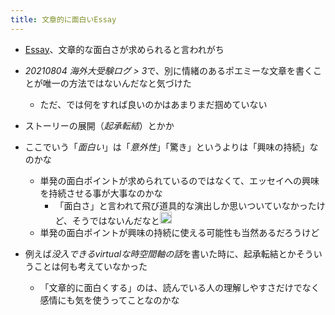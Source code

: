 ```yaml
---
title: 文章的に面白いEssay
---
```


* [Essay](Essay.md)、文章的な面白さが求められると言われがち

* *20210804 海外大受験ログ > 3*で、別に情緒のあるポエミーな文章を書くことが唯一の方法ではないんだなと気づけた
  
  * ただ、では何をすれば良いのかはあまりまだ掴めていない
* ストーリーの展開（*起承転結*）とかか

* ここでいう「*面白い*」は「*意外性*」「驚き」というよりは「興味の持続」なのかな
  
  * 単発の面白ポイントが求められているのではなくて、エッセイへの興味を持続させる事が大事なのかな
    * 「面白さ」と言われて飛び道具的な演出しか思いついていなかったけど、そうではないんだなと<img src='https://scrapbox.io/api/pages/blu3mo-public/blu3mo/icon' alt='blu3mo.icon' height="19.5"/>
  * 単発の面白ポイントが興味の持続に使える可能性も当然あるだろうけど
* 例えば*没入できるvirtualな時空間軸の話*を書いた時に、起承転結とかそういうことは何も考えていなかった
  
  * 「文章的に面白くする」のは、読んでいる人の理解しやすさだけでなく感情にも気を使うってことなのかな
